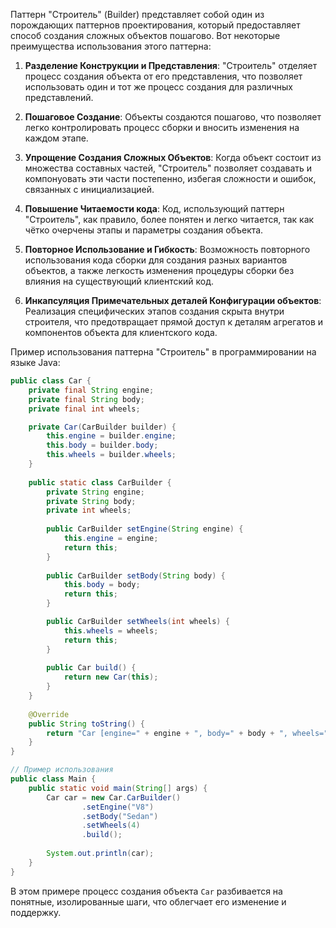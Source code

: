 Паттерн "Строитель" (Builder) представляет собой один из порождающих паттернов проектирования, который предоставляет способ создания сложных объектов пошагово. Вот некоторые преимущества использования этого паттерна:

1. **Разделение Конструкции и Представления**: "Строитель" отделяет процесс создания объекта от его представления, что позволяет использовать один и тот же процесс создания для различных представлений.

2. **Пошаговое Создание**: Объекты создаются пошагово, что позволяет легко контролировать процесс сборки и вносить изменения на каждом этапе.

3. **Упрощение Создания Сложных Объектов**: Когда объект состоит из множества составных частей, "Строитель" позволяет создавать и компонуовать эти части постепенно, избегая сложности и ошибок, связанных с инициализацией.

4. **Повышение Читаемости кода**: Код, использующий паттерн "Строитель", как правило, более понятен и легко читается, так как чётко очерчены этапы и параметры создания объекта.

5. **Повторное Использование и Гибкость**: Возможность повторного использования кода сборки для создания разных вариантов объектов, а также легкость изменения процедуры сборки без влияния на существующий клиентский код.

6. **Инкапсуляция Примечательных деталей Конфигурации объектов**: Реализация специфических этапов создания скрыта внутри строителя, что предотвращает прямой доступ к деталям агрегатов и компонентов объекта для клиентского кода.

Пример использования паттерна "Строитель" в программировании на языке Java:

```java
public class Car {
    private final String engine; 
    private final String body;   
    private final int wheels;    

    private Car(CarBuilder builder) {
        this.engine = builder.engine;
        this.body = builder.body;
        this.wheels = builder.wheels;
    }
    
    public static class CarBuilder {
        private String engine;
        private String body;
        private int wheels;
        
        public CarBuilder setEngine(String engine) {
            this.engine = engine;
            return this;
        }
        
        public CarBuilder setBody(String body) {
            this.body = body;
            return this;
        }

        public CarBuilder setWheels(int wheels) {
            this.wheels = wheels;
            return this;
        }
        
        public Car build() {
            return new Car(this);
        }
    }
    
    @Override
    public String toString() {
        return "Car [engine=" + engine + ", body=" + body + ", wheels=" + wheels + "]";
    }
}

// Пример использования
public class Main {
    public static void main(String[] args) {
        Car car = new Car.CarBuilder()
                .setEngine("V8")
                .setBody("Sedan")
                .setWheels(4)
                .build();
        
        System.out.println(car);
    }
}
```

В этом примере процесс создания объекта `Car` разбивается на понятные, изолированные шаги, что облегчает его изменение и поддержку.